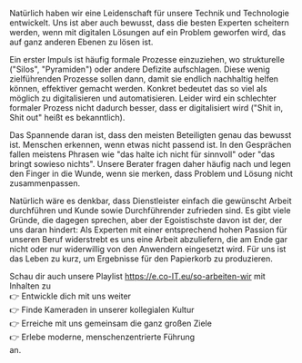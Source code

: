 Natürlich haben wir eine Leidenschaft für unsere Technik und Technologie entwickelt. Uns ist aber auch bewusst, dass die besten Experten scheitern werden, wenn mit digitalen Lösungen auf ein Problem geworfen wird, das auf ganz anderen Ebenen zu  lösen ist.

Ein erster Impuls ist häufig formale Prozesse einzuziehen, wo strukturelle ("Silos", "Pyramiden") oder andere Defizite aufschlagen. Diese wenig zielführenden Prozesse sollen dann, damit sie endlich nachhaltig helfen können, effektiver gemacht werden. Konkret bedeutet das so viel als möglich zu digitalisieren und automatisieren. Leider wird ein schlechter formaler Prozess nicht dadurch besser, dass er digitalisiert wird ("Shit in, Shit out" heißt es bekanntlich).

Das Spannende daran ist, dass den meisten Beteiligten genau das bewusst ist. Menschen erkennen, wenn etwas nicht passend ist. In den Gesprächen fallen meistens Phrasen wie "das halte ich nicht für  sinnvoll"  oder "das bringt sowieso nichts". Unsere Berater fragen daher häufig nach und legen den Finger in die Wunde, wenn sie merken, dass Problem und Lösung nicht zusammenpassen.

Natürlich wäre es denkbar, dass Dienstleister einfach die gewünscht Arbeit durchführen und Kunde sowie Durchführender zufrieden sind. Es gibt viele Gründe, die dagegen sprechen, aber der Egoistischste davon ist der, der uns daran hindert: Als Experten mit einer entsprechend hohen Passion für unseren Beruf widerstrebt es uns eine Arbeit abzuliefern, die am Ende gar nicht oder nur widerwillig von den Anwendern eingesetzt wird. Für uns ist das Leben zu kurz, um Ergebnisse für den Papierkorb zu produzieren.

Schau dir auch unsere Playlist https://e.co-IT.eu/so-arbeiten-wir mit Inhalten zu \
👉 Entwickle dich mit uns weiter \
👉 Finde Kameraden in unserer kollegialen Kultur \
👉 Erreiche mit uns gemeinsam die ganz großen Ziele \
👉 Erlebe moderne, menschenzentrierte Führung \
an.

